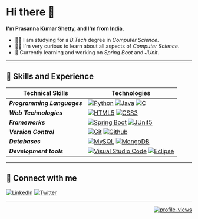 ﻿# **Hi there :wave:&nbsp;**

**I'm Prasanna Kumar Shetty, and I'm from India.**

- 👨‍🎓 I am studying for a _B.Tech_ degree in _Computer Science_.
- 👨‍💻 I'm very curious to learn about all aspects of _Computer Science_.
- 🔭 Currently learning and working on _Spring Boot_ and _JUnit_.

---

## :dart:&nbsp;**Skills and Experience**

| Technical Skills            | Technologies                                                                                                                                                                                                                                                                                                                                                                                                                                           |
| --------------------------- | ------------------------------------------------------------------------------------------------------------------------------------------------------------------------------------------------------------------------------------------------------------------------------------------------------------------------------------------------------------------------------------------------------------------------------------------------------ |
| **_Programming Languages_** | [![Python](https://img.shields.io/badge/Python-3776AB?style=for-the-badge&logo=python&logoColor=white)](https://www.python.org/) [![Java](https://img.shields.io/badge/Java-ED8B00?style=for-the-badge&logo=java&logoColor=white)](https://www.oracle.com/java/technologies/javase-downloads.html) [![C](https://img.shields.io/badge/C-00599C?style=for-the-badge&logo=c&logoColor=white)](https://visualstudio.microsoft.com/vs/features/cplusplus/) |
| **_Web Technologies_**      | [![HTML5](https://img.shields.io/badge/HTML5-E34F26?style=for-the-badge&logo=html5&logoColor=white)](https://developer.mozilla.org/en-US/docs/Web/Guide/HTML/HTML5) [![CSS3](https://img.shields.io/badge/CSS3-264de4?style=for-the-badge&logo=css3&logoColor=white)](https://developer.mozilla.org/en-US/docs/Web/CSS)                                                                                                                                |
| **_Frameworks_**            | [![Spring Boot](https://img.shields.io/badge/spring_boot-6DB33F?style=for-the-badge&logo=springboot&logoColor=white)](https://spring.io/projects/spring-boot) [![JUnit5](https://img.shields.io/badge/junit5-25A162?style=for-the-badge&logo=junit5&logoColor=white)](https://junit.org/junit5/)                                                                                                                                                       |
| **_Version Control_**       | [![Git](https://img.shields.io/badge/git-F05032?style=for-the-badge&logo=git&logoColor=white)](https://git-scm.com/) [![Github](https://img.shields.io/badge/github-181717?style=for-the-badge&logo=github&logoColor=white)](https://github.com/)                                                                                                                                                                                                      |
| **_Databases_**             | [![MySQL](https://img.shields.io/badge/mysql-4479A1?style=for-the-badge&logo=mysql&logoColor=white)](https://www.mysql.com/) [![MongoDB](https://img.shields.io/badge/mongodb-47A248?style=for-the-badge&logo=mongodb&logoColor=white)](https://www.mongodb.com/)                                                                                                                                                                                      |
| **_Development tools_**     | [![Visual Studio Code](https://img.shields.io/badge/visual_studio_code-007ACC?style=for-the-badge&logo=visualstudiocode&logoColor=white)](https://code.visualstudio.com/) [![Eclipse](https://img.shields.io/badge/eclipse-2C2255?style=for-the-badge&logo=eclipseide&logoColor=white)](https://www.eclipse.org/)                                                                                                                                      |

---

## :handshake:&nbsp;**Connect with me**

[![LinkedIn](https://img.shields.io/badge/LinkedIn-0077B5?style=flat-square&logo=linkedin&logoColor=white)](https://www.linkedin.com/in/prasanna-kumar-shetty-93b82724a)
[![Twitter](https://img.shields.io/badge/Twitter-1DA1F2?style=flat-square&logo=twitter&logoColor=white)](https://twitter.com/_pkshetty)

---

<div align = right>

[![profile-views](https://komarev.com/ghpvc/?username=pkshetty15&style=for-the-badge)](https://github.com/pkshetty15)

</div>
